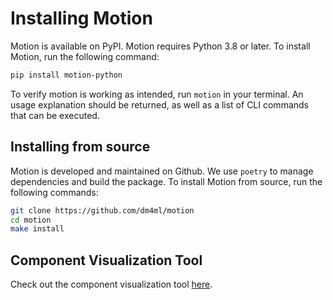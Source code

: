 # Installing Motion

Motion is available on PyPI. Motion requires Python 3.8 or later. To install Motion, run the following command:

```bash
pip install motion-python
```

To verify motion is working as intended, run `motion` in your terminal. An usage explanation should be returned, as well as a list of CLI commands that can be executed.

## Installing from source

Motion is developed and maintained on Github. We use `poetry` to manage dependencies and build the package. To install Motion from source, run the following commands:

```bash
git clone https://github.com/dm4ml/motion
cd motion
make install
```

## Component Visualization Tool

Check out the component visualization tool [here](https://dm4ml.github.io/motion-vis/).
